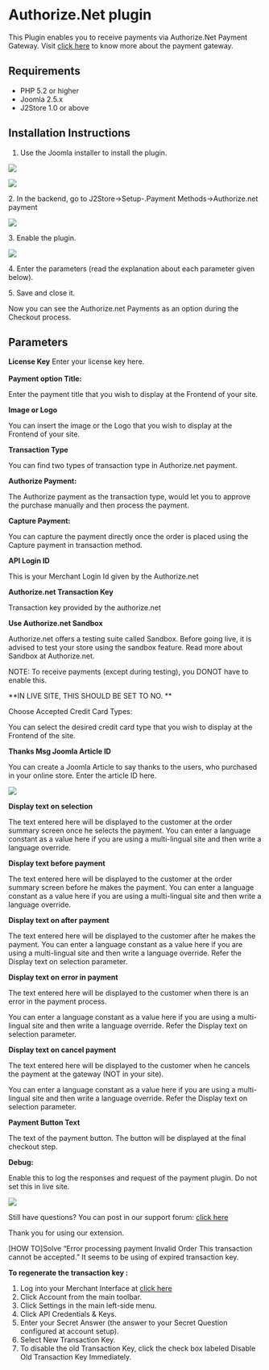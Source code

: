# Authorize.Net plugin

This Plugin enables you to receive payments via Authorize.Net Payment Gateway. Visit [click here](http://authorize.net/) to know more about the payment gateway.

## Requirements <a href="#requirements" id="requirements"></a>

* PHP 5.2 or higher
* Joomla 2.5.x
* J2Store 1.0 or above

## Installation Instructions <a href="#installation-instructions" id="installation-instructions"></a>

1. Use the Joomla installer to install the plugin.

![](../.gitbook/assets/authorize.net-installation1.png)

![](../.gitbook/assets/authorize.net-installation2.png)

2\. In the backend, go to J2Store->Setup-.Payment Methods->Authorize.net payment

![](../.gitbook/assets/authorize.net-installation3.png)

3\. Enable the plugin.

![](<../.gitbook/assets/Screenshot from 2023-09-07 16-49-37.png>)

4\. Enter the parameters (read the explanation about each parameter given below).

5\. Save and close it.

Now you can see the Authorize.net Payments as an option during the Checkout process.

## Parameters <a href="#parameters" id="parameters"></a>

**License Key** Enter your license key here.\
\
**Payment option Title:**

Enter the payment title that you wish to display at the Frontend of your site.

**Image or Logo**

You can insert the image or the Logo that you wish to display at the Frontend of your site.

**Transaction Type**

You can find two types of transaction type in Authorize.net payment.

**Authorize Payment:**

The Authorize payment as the transaction type, would let you to approve the purchase manually and then process the payment.

**Capture Payment:**

You can capture the payment directly once the order is placed using the Capture payment in transaction method.

**API Login ID**

This is your Merchant Login Id given by the Authorize.net

**Authorize.net Transaction Key**

Transaction key provided by the authorize.net

**Use Authorize.net Sandbox**

Authorize.net offers a testing suite called Sandbox. Before going live, it is advised to test your store using the sandbox feature. Read more about Sandbox at Authorize.net.

NOTE: To receive payments (except during testing), you DONOT have to enable this.

\*\*IN LIVE SITE, THIS SHOULD BE SET TO NO. \*\*

Choose Accepted Credit Card Types:

You can select the desired credit card type that you wish to display at the Frontend of the site.

**Thanks Msg Joomla Article ID**

You can create a Joomla Article to say thanks to the users, who purchased in your online store. Enter the article ID here.

![](../.gitbook/assets/Authorize1.png)

**Display text on selection**

The text entered here will be displayed to the customer at the order summary screen once he selects the payment. You can enter a language constant as a value here if you are using a multi-lingual site and then write a language override.&#x20;

**Display text before payment**

The text entered here will be displayed to the customer at the order summary screen before he makes the payment. You can enter a language constant as a value here if you are using a multi-lingual site and then write a language override.&#x20;

**Display text on after payment**

The text entered here will be displayed to the customer after he makes the payment. You can enter a language constant as a value here if you are using a multi-lingual site and then write a language override. Refer the Display text on selection parameter.

**Display text on error in payment**

The text entered here will be displayed to the customer when there is an error in the payment process.

You can enter a language constant as a value here if you are using a multi-lingual site and then write a language override. Refer the Display text on selection parameter.

**Display text on cancel payment**

The text entered here will be displayed to the customer when he cancels the payment at the gateway (NOT in your site).

You can enter a language constant as a value here if you are using a multi-lingual site and then write a language override. Refer the Display text on selection parameter.

**Payment Button Text**

The text of the payment button. The button will be displayed at the final checkout step.

**Debug:**

Enable this to log the responses and request of the payment plugin. Do not set this in live site.

![](../.gitbook/assets/an1.png)



Still have questions? You can post in our support forum: [click here](http://j2store.org/forum/index.html)

Thank you for using our extension.

\[HOW TO]Solve “Error processing payment Invalid Order This transaction cannot be accepted.” It seems to be using of expired transaction key.

**To regenerate the transaction key :**

1. Log into your Merchant Interface at [click here](https://account.authorize.net/)
2. Click Account from the main toolbar.
3. Click Settings in the main left-side menu.
4. Click API Credentials & Keys.
5. Enter your Secret Answer (the answer to your Secret Question configured at account setup).
6. Select New Transaction Key.
7. To disable the old Transaction Key, click the check box labeled Disable Old Transaction Key Immediately.
